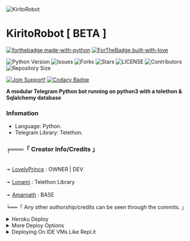 ![KiritoRobot](https://telegra.ph/file/36dd96df77bc2b7ef9b3d.png)

# KiritoRobot [ BETA ]
[![forthebadge made-with-python](http://ForTheBadge.com/images/badges/made-with-python.svg)](https://www.python.org/)
[![ForTheBadge built-with-love](http://ForTheBadge.com/images/badges/built-with-love.svg)](https://GitHub.com/Dank-del/)</br>


![Python Version](https://img.shields.io/badge/python-3.8-green?style=for-the-badge&logo=appveyor)
![Issues](https://img.shields.io/github/issues/Awesome-Prince/KiritoRobot?style=for-the-badge&logo=appveyor)
![Forks](https://img.shields.io/github/forks/Awesome-Prince/KiritoRobot?style=for-the-badge&logo=appveyor)
![Stars](https://img.shields.io/github/stars/Awesome-Prince/KiritoRobot?style=for-the-badge&logo=appveyor)
![LICENSE](https://img.shields.io/github/LICENSE/Awesome-Prince/KiritoRobot?style=for-the-badge&logo=appveyor)
![Contributors](https://img.shields.io/github/contributors/Awesome-Prince/KiritoRobot?style=for-the-badge&logo=appveyor)
![Repository Size](https://img.shields.io/github/repo-size/Awesome-Prince/KiritoRobot?style=for-the-badge&logo=appveyor)</br>
 

[![Join Support!](https://img.shields.io/badge/Support%20Chat-ProgrammerSupport-red)](https://t.me/Programmer_Support)
[![Codacy Badge](https://app.codacy.com/project/badge/Grade/cfb691a93a064d9ea753ef2b5fccf797)](https://www.codacy.com/manual/Awesome-Prince/KiritoRobot?utm_source=github.com&amp;utm_medium=referral&amp;utm_content=Awesome-Prince/KiritoRobot&amp;utm_campaign=Badge_Grade)

**A modular Telegram Python bot running on python3 with a telethon & Sqlalchemy database**

###  Infomation
- Language: Python.
- Telegram Library: Telethon.

### ╒═══「 Creator Info/Credits 」

<br>➛ [LovelyPrince](https://github.com/Awesome-Prince) : OWNER | DEV</br>
<br>➛ [Lonami](https://github.com/Lonami) : Telethon Library</br>
<br>➛ [Amarnath](https://github.com/AmarnathCJD) : BASE</br> 

╘══「 Any other authorship/credits can be seen through the commits. 」

<details>
	<summary>Heroku Deploy</summary>
	<br>
	<b>
The Easiest Way to Deploy This Bot is Via Heroku.
		In Order To deploy, You Just Have Fill The Necessary Environment Variables and Done!</b>
	
  <h1>
    <p align="center">
        <a href="https://heroku.com/deploy?template=https://github.com/Awesome-Prince/KiritoRobot.git">
            <img src="https://www.herokucdn.com/deploy/button.svg" alt="Deploy">
        </a>
    </p>
</h1>

</details> 

<details>
    <summary>More Deploy Options</summary>
    <br>
    <p align="center">

    Deploying on Local Machine

</p>

```console
    ~$ git clone https://github.com/Awesome-Prince/KiritoRobot.git
    ~$ cd KiritoRobot
    ~$ cp configs.py
```

Edit Configs.py with your own Values

Start with ```python -m KiritoRobot```

</details>    

<details>
     <summary>Deploying On IDE VMs Like Repl.it</summary>
       <br>
         <p align="left">
            <b> 

            Refer to Deploying On Local Machine.

 </b>
</p>
</details>
